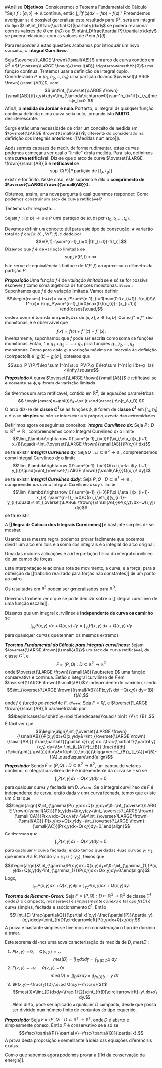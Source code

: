 #Análise
**Objetivos**: 
	Consideremos o Teorema Fundamental do Cálculo:
		"Seja $f:[a,b]\rightarrow\mathbb{R}$ contínua, então $\int_a^bf'(x)dx = f(b)-f(a).$"
	 Pretendemos averiguar se é possível generalizar este resultado para $\mathbb{R}^2$, será um integral do tipo $\int\int_D\frac{\partial Q}{\partial y}dxdy$ se poderá relacionar com os valores de $Q$ em $fr(D)$ ou $\int\int_D\frac{\partial P}{\partial x}dxdy$ se poderá relacionar com os valores de $P$ em $fr(D)$.

Para responder a estas questões acabamos por introduzir um novo conceito, o **Integral Curvilíneo**.

Seja $\overset{\LARGE \frown}{\small{AB}}$ um arco de curva contido em $\mathbb{R}^2$ e $f:\overset{\LARGE \frown}{\small{AB}} \rightarrow\mathbb{R}$ uma função contínua.
 Tentemos usar a definição de integral duplo. Considerando $P=\{e_1,e_2,...,e_n\}$ uma partição do arco $\overset{\LARGE \frown}{\small{AB}}$, vem
 $$
 \int\int_{\overset{\LARGE \frown}{\small{AB}}}f(x,y)dxdy=\lim_{\lambda\rightarrow0}\sum^n_{i=1}f(x_i,y_i)mes(e_i)=0.
 $$
Afinal, a **medida de Jordan é nula**. Portanto, o integral de qualquer função contínua definida numa curva seria nulo, tornando isto **MUITO** desinteressante.

Surge então uma necessidade de criar um conceito de medida em $\overset{\LARGE \frown}{\small{AB}}$, diferente do considerado na definição dos integrais anteriores ([[Medidas num arco]]). 


Após sermos capazes de medir, de forma rudimentar, estas curvas podemos começar a ver qual o "limite" desta medida. Para isto, definimos uma **curva retificável**:
		Diz-se que o arco de curva $\overset{\LARGE \frown}{\small{AB}}$  é **retificável** se
		$$
		\sup\{C(P)| P\text{ partição de }[t_A,t_B]\}
		$$
		existir e for finito. Neste caso, este supremo é dito o **comprimento de $\overset{\LARGE \frown}{\small{AB}}$.**

Obtemos, assim, uma nova pergunta à qual queremos responder:
	Como podemos construir um arco de curva retificável?

Tentemos dar resposta...

Sejam $f:[a,b]\rightarrow\mathbb{R}$ e $P$ uma partição de $[a,b]$ por $\{t_0,t_1,...,t_n\}$.

Devemos definir um conceito útil para este tipo de construção:
	A variação total de $f$ em $[a,b]$ , $V(P,f)$, é dada por$$V(P,f)=\sum^{n-1}_{i=0}|f(t_{i+1})-f(t_i)|.$$
    Dizemos que $f$ é de variação limitada se $$\sup_P V(P,f)<\infty.$$
    Isto serve de equivalência à finitude de $V(P,f)$ ao aproximar o diâmetro da partição $P$.

***Proposição*** Uma função $f$ é de *variação limitada* se e só se for possível escrever $f$ como soma algébrica de funções monótonas.
	$\mathcal{Prova}$ :  Suponhamos que $f$ é de variação limitada. Vamos definir$$\begin{cases}
	f^+(x)= \sup_P\sum^{n-1}_{i=0}max(0,f(x_{i+1})-f(x_i))\\\\
	f^-(x)= \sup_P\sum^{n-1}_{i=0}max(0,f(x_{i})-f(x_{i+1}))
	\end{cases}\quad,$$ onde a soma é tomada em partições de $[a,x], x\in(a,b]$.
	 Como $f^+$ e $f^-$ são monótonas, e é observável que$$f(x)=f(a)+f^+(x)-f^-(x).$$
	 Inversamente, suponhamos que $f$ pode ser escrita como soma de funções monótonas. Então, $f=g_1+g_2+...+g_n$ para funções $g_1,g_2,...,g_n$ monótonas.
	 Como para cada $g_i$ a variação máxima no intervalo de definição (compacto!!) é $|g_i(b)-g_i(a)|$, obtemos que $$\sup_P V(P,f)\leq \sum_1^{n}\sup_PV(P,g_i)\leq\sum_1^{n}|g_i(b)-g_i(a)|<\infty.\square$$
***Proposição*** A curva $\overset{\LARGE \frown}{\small{AB}}$ é retificável se e somente se $\phi, \psi$ forem de variação limitada.

Se tivermos um arco retificável, contido em $\mathbb{R}^2$, de equações paramétricas
$$
\begin{cases}x=\phi(t)\\y=\psi(t)\end{cases},t\in[t_A,t_B]
$$
O arco diz-se de **classe $C^1$** se as funções $\phi, \psi$ forem de **classe $C^1$** em $[t_A,t_B]$ e diz-se **simples** se não se intersetar a si próprio, exceto das extremidades.

Definimos agora os seguintes conceitos:
	***Integral Curvilíneo dx:*** Seja $P:D\subseteq \mathbb{R}^2\longrightarrow \mathbb{R}$ , compreendemos como Integral Curvílineo dx o limite $$\lim_{\lambda\rightarrow 0}\sum^{n-1}_{i=0}P(\xi_i,\eta_i)(x_{i+1}-x_{i})\quad(=\int_{\overset{\LARGE \frown}{\small{AB}}}P(x,y)\ dx)$$ se tal existir.
	***Integral Curvilíneo dy:*** Seja $Q:D\subseteq \mathbb{R}^2\longrightarrow \mathbb{R}$ , compreendemos como Integral Curvílineo dy o limite $$\lim_{\lambda\rightarrow 0}\sum^{n-1}_{i=0}Q(\xi_i,\eta_i)(y_{i+1}-y_{i})\quad(=\int_{\overset{\LARGE \frown}{\small{AB}}}Q(x,y)\ dy)$$ se tal existir.
	***Integral Curvilíneo dxdy:*** Seja $P,Q:D\subseteq \mathbb{R}^2\longrightarrow \mathbb{R}$ , compreendemos como Integral Curvílineo dxdy o limite $$\lim_{\lambda\rightarrow 0}\sum^{n-1}_{i=0}P(\xi_i,\eta_i)(x_{i+1}-x_{i})+\sum^{n-1}_{i=0}Q(\xi_i,\eta_i)(y_{i+1}-y_{i})\quad(=\int_{\overset{\LARGE \frown}{\small{AB}}}P(x,y)\ dx+Q(x,y)\ dy)$$ se tal existir.

A **[[Regra de Cálculo dos Integrais Curvilíneos]]** é bastante simples de se mostrar.

Usando essa mesma regra, podemos provar facilmente que podemos dividir um arco em dois e a soma dos integrais é o integral do arco original.

Uma das maiores aplicações é a interpretação física do integral curvilíneo de um campo de forças.

Esta interpretação relaciona a rota de movimento, a curva, e a força, para a obtenção do [[trabalho realizado para forças não constantes]] de um ponto ao outro.

Os resultados em $\mathbb{R}^2$ podem ser generalizados para $\mathbb{R}^3$.

Devemos também ver o que se pode deduzir sobre o [[integral curvilíneo de uma função escalar]].

Dizemos que um integral curvilíneo é  **independente de curva ou caminho** se$$\int_{\gamma_{1}}P(x,y)\ dx\ +\ Q(x,y)\ dy=\int_{\gamma_{2}}P(x,y)\ dx\ +\ Q(x,y)\ dy$$para quaisquer curvas que tenham os mesmos extremos.

***Teorema Fundamental do Cálculo para integrais curvilíneos:*** Sejam $\overset{\LARGE \frown}{\small{AB}}$ um arco de curva retificável, de classe $C^1$, e $$F=(P,Q):D\subseteq\mathbb{R^2}\rightarrow\mathbb{R^2}$$onde $\overset{\LARGE \frown}{\small{AB}}\subseteq D$ uma função conservativa e contínua. Então o integral curvilíneo de $F$ em $\overset{\LARGE \frown}{\small{AB}}$ é independente de caminho, sendo $$\int_{\overset{\LARGE \frown}{\small{AB}}}P(x,y)\ dx\ +Q(x,y)\ dy=f(B)-f(A),$$onde $f$ é *função potencial* de $F$.
	$\mathcal{Prova}:$ Seja $F=\nabla f$, e $\overset{\LARGE \frown}{\small{AB}}$ parametrizado por $$\begin{cases}x=\phi(t)\\y=\psi(t)\end{cases}\quad,\ t\in[t_{A},t_{B}].$$ É fácil ver que $$\begin{align}\int_{\overset{\LARGE \frown}{\small{AB}}}P(x,y)dx+Q(x,y)dy&=\int_{\overset{\LARGE \frown}{\small{AB}}} \frac{\partial f}{\partial x}(x,y) dx +\frac{\partial f}{\partial y}(x,y) dy=\\&= \int_{t_{A}}^{t_{B}} \frac{d}{dt}(f\circ(\phi(t),\psi(t)))dt=\\&=f(\phi(t),\psi(t))\bigg\rvert^{t_{B}}_{t_{A}}=f(B)-f(A).\quad\square\end{align}$$
***Proposição:*** Sendo $F=(P,Q):D\subseteq \mathbb{R}^2\rightarrow \mathbb{R}^2,$ um campo de vetores contínuo, o integral curvilíneo de $F$ é independente da curva se e só se$$\int_{\gamma}P(x,y)dx+Q(x,y)dy=0,$$para qualquer curva $\gamma$ fechada em $D$.
	$\mathcal{Prova}:$ Se o integral curvilíneo de $F$ é independente de curva, então dada $\gamma$ uma curva fechada, temos que existe um $C$ tal que $$\begin{align}&\int_{\gamma}P(x,y)dx+Q(x,y)dy=\\&=\int_{\overset{\LARGE \frown}{\small{AC}}}P(x,y)dx+Q(x,y)dy+\int_{\overset{\LARGE \frown}{\small{CA}}}P(x,y)dx+Q(x,y)dy=\\&=\int_{\overset{\LARGE \frown}{\small{AC}}}P(x,y)dx+Q(x,y)dy -\int_{\overset{\LARGE \frown}{\small{AC}}}P(x,y)dx+Q(x,y)dy=0.\end{align}$$Se tivermos que $$\int_{\gamma}P(x,y)dx+Q(x,y)dy=0,$$para qualquer $\gamma$ curva fechada, então temos que dadas duas curvas $\gamma_{1},\gamma_{2}$ que unem $A$ a $B$. Pondo $\gamma=\gamma_{1}\cup(-\gamma_{2})$, temos que  $$\begin{align}&\int_{\gamma}P(x,y)dx+Q(x,y)dy=\\&=\int_{\gamma_{1}}P(x,y)dx+Q(x,y)dy-\int_{\gamma_{2}}P(x,y)dx+Q(x,y)dy=0.\end{align}$$ Logo, $$\int_{\gamma_{1}}P(x,y)dx+Q(x,y)dy=\int_{\gamma_{2}}P(x,y)dx+Q(x,y)dy.$$
***Teorema de Riemann-Green:*** Seja $F=(P,Q):D\subset \mathbb{R}^2\rightarrow \mathbb{R}^2$ de classe $C^1$ onde $D$ é compacto, mensurável e *simplesmente conexo* e tal que $fr(D)$ é curva simples, fechada e seccionamento $C^1$. Então $$\iint_{D} \frac{\partial{Q}}{\partial x}(x,y)-\frac{\partial{P}}{\partial y}(x,y)dxdy=\oint_{fr(D)\circlearrowleft}P(x,y)dx+Q(x,y)dy.$$
A prova é bastante simples se tivermos em consideração o tipo de domínio a tratar.

Este teorema dá-nos uma nova caracterização da medida de $D$, $mes(D)$:
1. $P(x,y)=0,\quad Q(x,y)=x:$ $$mes(D)=\iint_{D}dxdy=\oint_{fr(D)\circlearrowleft}x\ dy$$
2. $P(x,y)=-y,\quad Q(x,y)=0:$ $$mes(D)=\iint_{D}dxdy=\oint_{fr(D)\circlearrowleft}-y\ dx$$
3. $P(x,y)=-\frac{y}{2},\quad Q(x,y)=\frac{x}{2}:$ $$mes(D)=\iint_{D}dxdy=\frac{1}{2}\oint_{fr(D)\circlearrowleft}-y\ dx+x\ dy.$$
Além disto, pode ser aplicado a qualquer $D$ compacto, desde que possa ser dividido num número finito de conjuntos do tipo requerido.

***Proposição:*** Seja $F=(P,Q):D\subset \mathbb{R}^2\to \mathbb{R}^2$, onde $D$ é aberto e simplesmente conexo. Então $F$ é conservativo se e só se $$\frac{\partial{P}}{\partial y}=\frac{\partial{Q}}{\partial x}.$$
A prova desta proposição é semelhante à ideia das equações diferenciais exatas.

Com o que sabemos agora podemos provar a [[lei da conservação da energia]].

